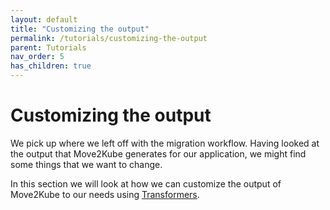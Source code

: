 ```yaml
---
layout: default
title: "Customizing the output"
permalink: /tutorials/customizing-the-output
parent: Tutorials
nav_order: 5
has_children: true
---
```


# Customizing the output

We pick up where we left off with the migration workflow. Having looked at the output that Move2Kube generates for our application, we might find some things that we want to change.

In this section we will look at how we can customize the output of Move2Kube to our needs using [Transformers](/documentation/concepts/transformers).
